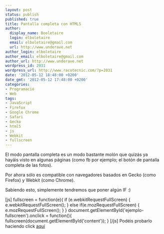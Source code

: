 ```yaml
---
layout: post
status: publish
published: true
title: Pantalla completa con HTML5
author:
  display_name: Booletaire
  login: elboletaire
  email: elboletaire@gmail.com
  url: http://www.underave.net
author_login: elboletaire
author_email: elboletaire@gmail.com
author_url: http://www.underave.net
wordpress_id: 2031
wordpress_url: http://www.racotecnic.com/?p=2031
date: '2012-05-12 18:48:00 +0200'
date_gmt: '2012-05-12 17:48:00 +0200'
categories:
- Programació
- Web
tags:
- JavaScript
- Firefox
- Google Chrome
- Safari
- Gecko
- html5
- js
- Webkit
- fullscreen
---
```


El modo pantalla completa es un modo bastante molón que quizás ya hayáis visto en algunas páginas (como fb por ejemplo; el botón de pantalla completa de las fotos).

Por ahora sólo es compatible con navegadores basados en Gecko (como Firefox) y Webkit (como Chrome).

Sabiendo esto, simplemente tendremos que poner algún IF :)

[js]
    fullscreen = function(e){
          if (e.webkitRequestFullScreen) {
            e.webkitRequestFullScreen();
          } else if(e.mozRequestFullScreen) {
            e.mozRequestFullScreen();
          }
      }
    document.getElementById('ejemplo-fullscreen').onclick = function(){
        fullscreen(document.getElementById('content'));
    }
[/js]
Podéis probarlo haciendo click <a href="#fullscreen" id="ejemplo-fullscreen">aquí</a>
<script>
    fullscreen = function(e){
          if (e.webkitRequestFullScreen) {
            e.webkitRequestFullScreen();
          } else if(e.mozRequestFullScreen) {
            e.mozRequestFullScreen();
          }
      }
    document.getElementById('ejemplo-fullscreen').onclick = function(){
        fullscreen(document.getElementById('content'));
        return false;
    }
</script>

